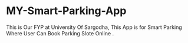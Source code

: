 # MY-Smart-Parking-App
This is Our FYP at University Of Sargodha, This App is for Smart Parking Where User Can Book Parking Slote Online .
